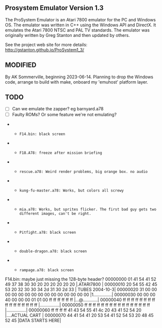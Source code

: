 ## Prosystem Emulator Version 1.3
The ProSystem Emulator is an Atari 7800 emulator for the PC and Windows OS.
The emulator was written in C++ using the Windows API and DirectX.
It emulates the Atari 7800 NTSC and PAL TV standards.
The emulator was originally written by Greg Stanton and then updated by others.

See the project web site for more details:
http://gstanton.github.io/ProSystem1_3/

## MODIFIED

By AK Sommerville, beginning 2023-06-14.
Planning to drop the Windows code, arrange to build with make, onboard my 'emuhost' platform layer.

## TODO

- [ ] Can we emulate the zapper? eg barnyard.a78
- [ ] Faulty ROMs? Or some feature we're not emulating?
- -     F14.bin: black screen
- -     F18.A78: freeze after mission briefing
- -     rescue.a78: Weird render problems, big orange box. no audio
- -     kung-fu-master.a78: Works, but colors all screwy
- -     mia.a78: Works, but sprites flicker. The first bad guy gets two different images, can't be right.
- -     Pitfight.a78: black screen
- -     double-dragon.a78: black screen
- -     rampage.a78: black screen

F14.bin: maybe just missing the 128-byte header?
00000000  01 41 54 41 52 49 37 38  30 30 20 20 20 20 20 20  |.ATARI7800      |
00000010  20 54 55 42 45 53 20 32  30 30 34 2d 31 30 2d 33  | TUBES 2004-10-3|
00000020  31 00 00 00 00 00 00 00  00 00 00 00 00 00 00 00  |1...............|
00000030  00 00 00 40 00 00 00 01  01 00 ff ff ff ff ff ff  |...@............|
00000040  ff ff ff ff ff ff ff ff  ff ff ff ff ff ff ff ff  |................|
00000050  ff ff ff ff ff ff ff ff  ff ff ff ff ff ff ff ff  |................|
00000060  ff ff ff ff 41 43 54 55  41 4c 20 43 41 52 54 20  |....ACTUAL CART |
00000070  44 41 54 41 20 53 54 41  52 54 53 20 48 45 52 45  |DATA STARTS HERE|

